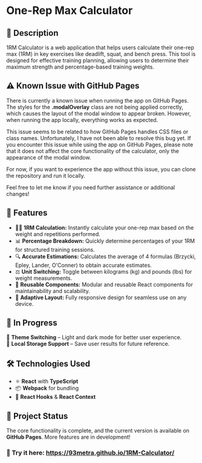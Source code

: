 # One-Rep Max Calculator

## 📌 Description

1RM Calculator is a web application that helps users calculate their one-rep max (1RM) in key exercises like deadlift, squat, and bench press. This tool is designed for effective training planning, allowing users to determine their maximum strength and percentage-based training weights.

## ⚠️ Known Issue with GitHub Pages

There is currently a known issue when running the app on GitHub Pages. The styles for the **.modalOverlay** class are not being applied correctly, which causes the layout of the modal window to appear broken. However, when running the app locally, everything works as expected.

This issue seems to be related to how GitHub Pages handles CSS files or class names. Unfortunately, I have not been able to resolve this bug yet. If you encounter this issue while using the app on GitHub Pages, please note that it does not affect the core functionality of the calculator, only the appearance of the modal window.

For now, if you want to experience the app without this issue, you can clone the repository and run it locally.

Feel free to let me know if you need further assistance or additional changes!

## 🚀 Features

- 🏋️‍♂️ **1RM Calculation:** Instantly calculate your one-rep max based on the weight and repetitions performed.
- 📊 **Percentage Breakdown:** Quickly determine percentages of your 1RM for structured training sessions.
- 🔍 **Accurate Estimations:** Calculates the average of 4 formulas (Brzycki, Epley, Lander, O'Conner) to obtain accurate estimates.
- ⚖️ **Unit Switching:** Toggle between kilograms (kg) and pounds (lbs) for weight measurements.
- 🔄 **Reusable Components:** Modular and reusable React components for maintainability and scalability.
- 🎨 **Adaptive Layout:** Fully responsive design for seamless use on any device.

## 🔧 In Progress

🎨 **Theme Switching** – Light and dark mode for better user experience.\
💾 **Local Storage Support** – Save user results for future reference.

## 🛠️ Technologies Used

- ⚛️ **React** with **TypeScript**
- 📦 **Webpack** for bundling
- 🎣 **React Hooks** & **React Context** 

## 📌 Project Status

The core functionality is complete, and the current version is available on **GitHub Pages**. More features are in development!

### 🔗 Try it here: https://93metra.github.io/1RM-Calculator/
